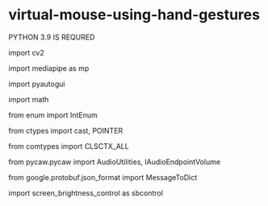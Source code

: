 # virtual-mouse-using-hand-gestures 
PYTHON 3.9 IS REQURED

import cv2

import mediapipe as mp

import pyautogui

import math

from enum import IntEnum

from ctypes import cast, POINTER

from comtypes import CLSCTX_ALL

from pycaw.pycaw import AudioUtilities, IAudioEndpointVolume

from google.protobuf.json_format import MessageToDict

import screen_brightness_control as sbcontrol

